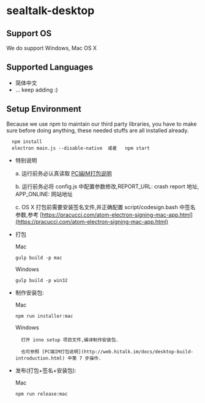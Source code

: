 # sealtalk-desktop

## Support OS

We do support Windows, Mac OS X

## Supported Languages

+ 简体中文
+ ... keep adding :)

## Setup Environment

Because we use npm to maintain our third party libraries, you have to make sure before doing anything, these needed stuffs are all installed already.

```
  npm install
  electron main.js --disable-native  或者   npm start
```
- 特别说明

  a. 运行前务必认真读取 [PC端IM打包说明](http://web.hitalk.im/docs/desktop-build-introduction.html)
  
  b. 运行前务必将 config.js 中配置参数修改,REPORT_URL: crash report 地址, APP_ONLINE: 网站地址
  
  c. OS X 打包前需要安装签名文件,并正确配置 script/codesign.bash 中签名参数,参考 [https://pracucci.com/atom-electron-signing-mac-app.html](https://pracucci.com/atom-electron-signing-mac-app.html)

- 打包

    Mac

    ```
    gulp build -p mac
    ```
    Windows

    ```
    gulp build -p win32
    ```

- 制作安装包:

    Mac

    ```
    npm run installer:mac
    ```
    Windows
    
        打开 inno setup 项目文件,编译制作安装包.

        也可参照 [PC端IM打包说明](http://web.hitalk.im/docs/desktop-build-introduction.html) 中第 7 步操作.

- 发布(打包+签名+安装包):

    Mac

    ```
    npm run release:mac
    ```
    ```

